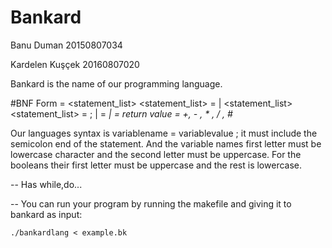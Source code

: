 # Bankard

Banu Duman 20150807034

Kardelen Kuşçek 20160807020


Bankard is the name of our programming language.



#BNF Form
<program> = <statement_list>
<statement_list> = <statement> | <statement_list>
<statement_list> = <statement> ; <statement> | <statement> 
<statement> = <var> | <var> <expression> <var> 
<var> = return value
<expression> = +, - , * , / , #



Our languages syntax is variablename = variablevalue ; it must include the semicolon end of the statement.
And the variable names first letter must be lowercase character and the second letter must be uppercase.
For the booleans their first letter must be uppercase and the rest is lowercase.

-- Has while,do...


-- You can run your program by running the makefile and giving it to bankard as input:

    ./bankardlang < example.bk
